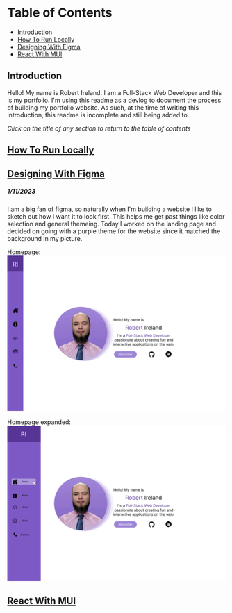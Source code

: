 
# Table of Contents

- [Introduction](#introduction)
- [How To Run Locally](#how-to-run-locally)
- [Designing With Figma](#designing-with-figma)
- [React With MUI](#react-with-mui)

## Introduction

Hello! My name is Robert Ireland. I am a Full-Stack Web Developer and this is my portfolio.
I'm using this readme as a devlog to document the process of building my portfolio website. As such, at the time of writing this introduction, this readme is incomplete and still being added to.

*Click on the title of any section to return to the table of contents*

## [How To Run Locally](#table-of-contents)



## [Designing With Figma](#table-of-contents)

##### 1/11/2023

I am a big fan of figma, so naturally when I'm building a website I like to sketch out how I want it to look first. This helps me get past things like color selection and general themeing. Today I worked on the landing page and decided on going with a purple theme for the website since it matched the background in my picture.

Homepage:
![Homepage in Figma](https://github.com/RobertJIreland/Portfolio/blob/main/Homepage.jpg)

Homepage expanded:
![Homepage expanded in Figma](https://github.com/RobertJIreland/Portfolio/blob/main/Homepage-expanded.jpg)

## [React With MUI](#table-of-contents)
